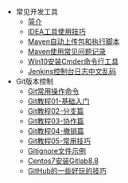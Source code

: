 * 常见开发工具
    * [简介](markdown/General/Tools/_readme.md)
    * [IDEA工具使用技巧](markdown/General/Tools/IDEA工具使用技巧.md)
    * [Maven自动上传包和执行脚本](markdown/General/Tools/Maven自动上传包和执行脚本.md)
    * [Maven使用常见问题记录](markdown/General/Tools/Maven使用常见问题记录.md)
    * [Win10安装Cmder命令行工具](markdown/General/Tools/Win10安装Cmder命令行工具.md)
    * [Jenkins控制台日志中文乱码](markdown/General/Tools/Jenkins控制台日志中文乱码.md)
* Git版本控制
    * [Git常用操作命令](markdown/General/Tools/Git常用操作命令.md)
    * [Git教程01-基础入门](markdown/General/Tools/Git教程01-基础入门.md)
    * [Git教程02-分支篇](markdown/General/Tools/Git教程02-分支篇.md)
    * [Git教程03-协作篇](markdown/General/Tools/Git教程03-协作篇.md)
    * [Git教程04-撤销篇](markdown/General/Tools/Git教程04-撤销篇.md)
    * [Git教程05-常用技巧](markdown/General/Tools/Git教程05-常用技巧.md)
    * [Gitignore文件示例](markdown/General/Tools/Gitignore文件示例.md)
    * [Centos7安装Gitlab8.8](markdown/General/Tools/Centos7安装Gitlab8.8.md)
    * [GitHub的一些好玩的技巧](markdown/General/Tools/GitHub的一些好玩的技巧.md)

